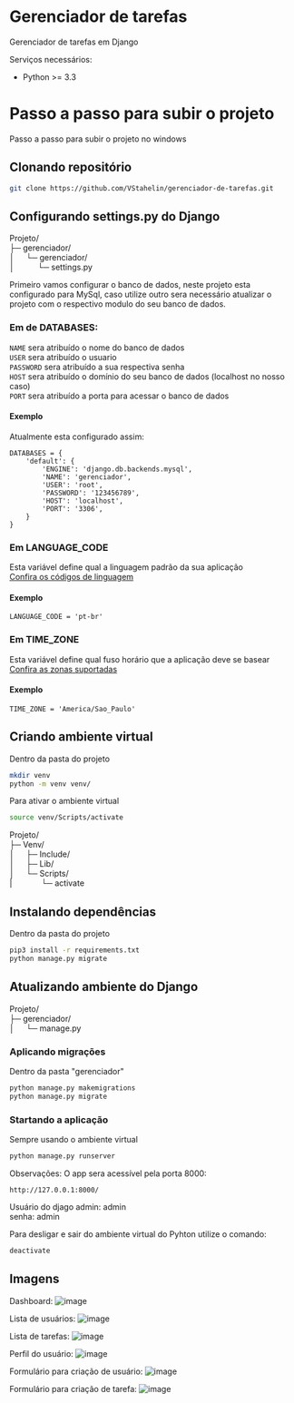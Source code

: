 # Gerenciador de tarefas
Gerenciador de tarefas em Django

Serviços necessários:
- Python >= 3.3

# Passo a passo para subir o projeto
Passo a passo para subir o projeto no windows

## Clonando repositório
```sh
git clone https://github.com/VStahelin/gerenciador-de-tarefas.git  
```

## Configurando settings.py do Django 
Projeto/  
├─ gerenciador/  
│⠀⠀└─ gerenciador/  
│⠀⠀⠀⠀└─ settings.py  


Primeiro vamos configurar o banco de dados, neste projeto esta configurado para
MySql, caso utilize outro sera necessário atualizar o projeto com o respectivo
modulo do seu banco de dados.

### Em de DATABASES:   
```NAME``` sera atribuído o nome do banco de dados  
```USER``` sera atribuído o usuario  
```PASSWORD``` sera atribuído a sua respectiva senha  
```HOST``` sera atribuído o domínio do seu banco de dados (localhost no nosso caso)  
```PORT``` sera atribuído a porta para acessar o banco de dados

#### Exemplo
Atualmente esta configurado assim:
``` 
DATABASES = {
    'default': {
        'ENGINE': 'django.db.backends.mysql',
        'NAME': 'gerenciador',
        'USER': 'root',
        'PASSWORD': '123456789',
        'HOST': 'localhost',
        'PORT': '3306',
    }
}
```

### Em LANGUAGE_CODE
Esta variável define qual a linguagem padrão da sua aplicação  
[Confira os códigos de linguagem](http://www.i18nguy.com/unicode/language-identifiers.html)

#### Exemplo
``` 
LANGUAGE_CODE = 'pt-br'
```

### Em TIME_ZONE
Esta variável define qual fuso horário que a aplicação deve se basear  
[Confira as zonas suportadas](https://gist.github.com/heyalexej/8bf688fd67d7199be4a1682b3eec7568)

#### Exemplo
``` 
TIME_ZONE = 'America/Sao_Paulo'
```

## Criando ambiente virtual
Dentro da pasta do projeto
```sh
mkdir venv
python -m venv venv/
```

Para ativar o ambiente virtual
```sh
source venv/Scripts/activate
```

Projeto/  
├─ Venv/  
│⠀⠀├─ Include/  
│⠀⠀├─ Lib/  
│⠀⠀└─ Scripts/  
|⠀⠀⠀⠀⠀└─ activate


## Instalando dependências
Dentro da pasta do projeto
```sh
pip3 install -r requirements.txt
python manage.py migrate
```


## Atualizando ambiente do Django 
Projeto/  
├─ gerenciador/  
│⠀⠀└─ manage.py  


### Aplicando migrações 
Dentro da pasta "gerenciador"  
```sh
python manage.py makemigrations
python manage.py migrate
```

### Startando a aplicação
Sempre usando o ambiente virtual  
```sh
python manage.py runserver
```

Observações: 
O app sera acessível pela porta 8000:  
```
http://127.0.0.1:8000/  
```
Usuário do djago admin: admin  
senha: admin  

Para desligar e sair do ambiente virtual do Pyhton utilize o comando:  
```sh
deactivate
```

## Imagens 
Dashboard:
![image](https://user-images.githubusercontent.com/42194516/110635143-89f57680-8189-11eb-8d82-dd86f55b3934.png)

Lista de usuários:
![image](https://user-images.githubusercontent.com/42194516/110633808-f7080c80-8187-11eb-8d33-57ffa457473d.png)

Lista de tarefas:
![image](https://user-images.githubusercontent.com/42194516/110635174-924db180-8189-11eb-90d2-f6059af265b3.png)

Perfil do usuário:
![image](https://user-images.githubusercontent.com/42194516/110635261-a691ae80-8189-11eb-8139-7e0bcfd81254.png)

Formulário para criação de usuário:
![image](https://user-images.githubusercontent.com/42194516/110634208-772e7200-8188-11eb-9db5-efefe519fce6.png)

Formulário para criação de tarefa:
![image](https://user-images.githubusercontent.com/42194516/110634292-91685000-8188-11eb-9cbb-c819da5b5ef7.png)


